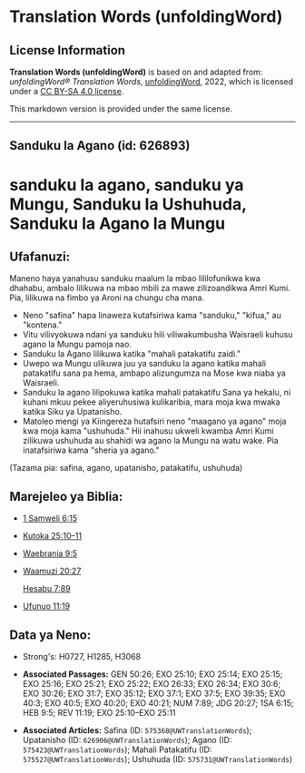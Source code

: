 # Translation Words (unfoldingWord)

## License Information

**Translation Words (unfoldingWord)** is based on and adapted from: _unfoldingWord® Translation Words_, [unfoldingWord](https://unfoldingword.org/utw), 2022, which is licensed under a [CC BY-SA 4.0 license](https://creativecommons.org/licenses/by-sa/4.0/legalcode.en).

This markdown version is provided under the same license.



--------------------------------

## Sanduku la Agano (id: 626893)

sanduku la agano, sanduku ya Mungu, Sanduku la Ushuhuda, Sanduku la Agano la Mungu
==================================================================================

Ufafanuzi:
----------

Maneno haya yanahusu sanduku maalum la mbao lililofunikwa kwa dhahabu, ambalo lilikuwa na mbao mbili za mawe zilizoandikwa Amri Kumi. Pia, lilikuwa na fimbo ya Aroni na chungu cha mana.

* Neno "safina" hapa linaweza kutafsiriwa kama "sanduku," "kifua," au "kontena."
* Vitu vilivyokuwa ndani ya sanduku hili viliwakumbusha Waisraeli kuhusu agano la Mungu pamoja nao.
* Sanduku la Agano lilikuwa katika "mahali patakatifu zaidi."
* Uwepo wa Mungu ulikuwa juu ya sanduku la agano katika mahali patakatifu sana pa hema, ambapo alizungumza na Mose kwa niaba ya Waisraeli.
* Sanduku la agano lilipokuwa katika mahali patakatifu Sana ya hekalu, ni kuhani mkuu pekee aliyeruhusiwa kulikaribia, mara moja kwa mwaka katika Siku ya Upatanisho.
* Matoleo mengi ya Kiingereza hutafsiri neno "maagano ya agano" moja kwa moja kama "ushuhuda." Hii inahusu ukweli kwamba Amri Kumi zilikuwa ushuhuda au shahidi wa agano la Mungu na watu wake. Pia inatafsiriwa kama "sheria ya agano."

(Tazama pia: safina, agano, upatanisho, patakatifu, ushuhuda)

Marejeleo ya Biblia:
--------------------

* [1 Samweli 6:15](https://ref.ly/1Sam6:15)
* [Kutoka 25:10–11](https://ref.ly/Exod25:10-Exod25:11)
* [Waebrania 9:5](https://ref.ly/Heb9:5)
* [Waamuzi 20:27](https://ref.ly/Judg20:27)

    [Hesabu 7:89](https://ref.ly/Num7:89)

* [Ufunuo 11:19](https://ref.ly/Rev11:19)

Data ya Neno:
-------------

* Strong's: H0727, H1285, H3068

* **Associated Passages:** GEN 50:26; EXO 25:10; EXO 25:14; EXO 25:15; EXO 25:16; EXO 25:21; EXO 25:22; EXO 26:33; EXO 26:34; EXO 30:6; EXO 30:26; EXO 31:7; EXO 35:12; EXO 37:1; EXO 37:5; EXO 39:35; EXO 40:3; EXO 40:5; EXO 40:20; EXO 40:21; NUM 7:89; JDG 20:27; 1SA 6:15; HEB 9:5; REV 11:19; EXO 25:10–EXO 25:11
* **Associated Articles:** Safina (ID: `575368@UWTranslationWords`); Upatanisho (ID: `626906@UWTranslationWords`); Agano (ID: `575423@UWTranslationWords`); Mahali Patakatifu (ID: `575527@UWTranslationWords`); Ushuhuda (ID: `575731@UWTranslationWords`)

